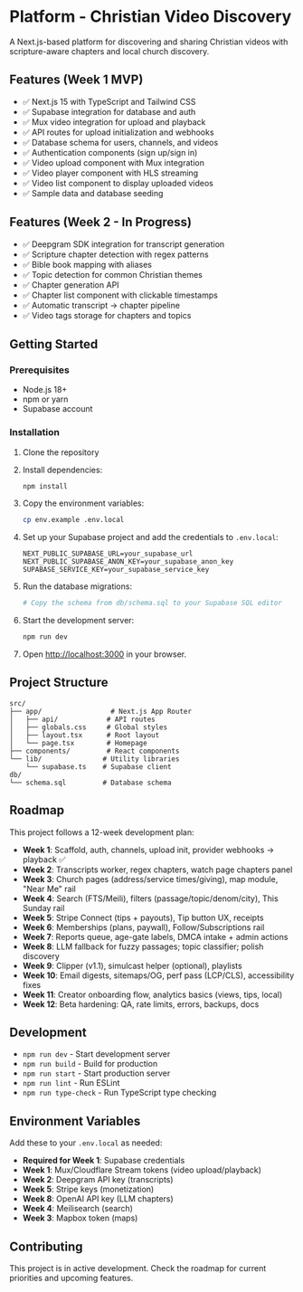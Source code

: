 # Platform - Christian Video Discovery

A Next.js-based platform for discovering and sharing Christian videos with scripture-aware chapters and local church discovery.

## Features (Week 1 MVP)

- ✅ Next.js 15 with TypeScript and Tailwind CSS
- ✅ Supabase integration for database and auth
- ✅ Mux video integration for upload and playback
- ✅ API routes for upload initialization and webhooks
- ✅ Database schema for users, channels, and videos
- ✅ Authentication components (sign up/sign in)
- ✅ Video upload component with Mux integration
- ✅ Video player component with HLS streaming
- ✅ Video list component to display uploaded videos
- ✅ Sample data and database seeding

## Features (Week 2 - In Progress)

- ✅ Deepgram SDK integration for transcript generation
- ✅ Scripture chapter detection with regex patterns
- ✅ Bible book mapping with aliases
- ✅ Topic detection for common Christian themes
- ✅ Chapter generation API
- ✅ Chapter list component with clickable timestamps
- ✅ Automatic transcript → chapter pipeline
- ✅ Video tags storage for chapters and topics

## Getting Started

### Prerequisites

- Node.js 18+ 
- npm or yarn
- Supabase account

### Installation

1. Clone the repository
2. Install dependencies:
   ```bash
   npm install
   ```

3. Copy the environment variables:
   ```bash
   cp env.example .env.local
   ```

4. Set up your Supabase project and add the credentials to `.env.local`:
   ```
   NEXT_PUBLIC_SUPABASE_URL=your_supabase_url
   NEXT_PUBLIC_SUPABASE_ANON_KEY=your_supabase_anon_key
   SUPABASE_SERVICE_KEY=your_supabase_service_key
   ```

5. Run the database migrations:
   ```bash
   # Copy the schema from db/schema.sql to your Supabase SQL editor
   ```

6. Start the development server:
   ```bash
   npm run dev
   ```

7. Open [http://localhost:3000](http://localhost:3000) in your browser.

## Project Structure

```
src/
├── app/                 # Next.js App Router
│   ├── api/            # API routes
│   ├── globals.css     # Global styles
│   ├── layout.tsx      # Root layout
│   └── page.tsx        # Homepage
├── components/         # React components
└── lib/               # Utility libraries
    └── supabase.ts    # Supabase client
db/
└── schema.sql         # Database schema
```

## Roadmap

This project follows a 12-week development plan:

- **Week 1**: Scaffold, auth, channels, upload init, provider webhooks → playback ✅
- **Week 2**: Transcripts worker, regex chapters, watch page chapters panel
- **Week 3**: Church pages (address/service times/giving), map module, "Near Me" rail
- **Week 4**: Search (FTS/Meili), filters (passage/topic/denom/city), This Sunday rail
- **Week 5**: Stripe Connect (tips + payouts), Tip button UX, receipts
- **Week 6**: Memberships (plans, paywall), Follow/Subscriptions rail
- **Week 7**: Reports queue, age-gate labels, DMCA intake + admin actions
- **Week 8**: LLM fallback for fuzzy passages; topic classifier; polish discovery
- **Week 9**: Clipper (v1.1), simulcast helper (optional), playlists
- **Week 10**: Email digests, sitemaps/OG, perf pass (LCP/CLS), accessibility fixes
- **Week 11**: Creator onboarding flow, analytics basics (views, tips, local)
- **Week 12**: Beta hardening: QA, rate limits, errors, backups, docs

## Development

- `npm run dev` - Start development server
- `npm run build` - Build for production
- `npm run start` - Start production server
- `npm run lint` - Run ESLint
- `npm run type-check` - Run TypeScript type checking

## Environment Variables

Add these to your `.env.local` as needed:

- **Required for Week 1**: Supabase credentials
- **Week 1**: Mux/Cloudflare Stream tokens (video upload/playback)
- **Week 2**: Deepgram API key (transcripts)
- **Week 5**: Stripe keys (monetization)
- **Week 8**: OpenAI API key (LLM chapters)
- **Week 4**: Meilisearch (search)
- **Week 3**: Mapbox token (maps)

## Contributing

This project is in active development. Check the roadmap for current priorities and upcoming features.
